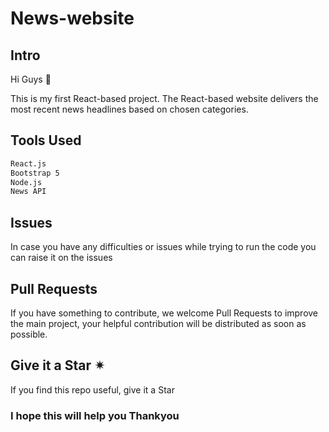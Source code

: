 # News-website

## Intro

Hi Guys 👋

This is my first React-based project. The React-based website delivers the most recent news headlines based on chosen categories.

## Tools Used

```txt
React.js
Bootstrap 5
Node.js
News API
```

## Issues

In case you have any difficulties or issues while trying to run the code you can raise it on the issues

## Pull Requests

If you have something to contribute, we welcome Pull Requests to improve the main project, your helpful contribution will be distributed as soon as possible.

## Give it a Star ✴

If you find this repo useful, give it a Star

### I hope this will help you Thankyou
